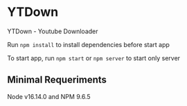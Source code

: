 # YTDown
YTDown - Youtube Downloader

Run `` npm install `` to install dependencies before start app

To start app, run `` npm start `` or `` npm server `` to start only server

## Minimal Requeriments
Node v16.14.0 and NPM 9.6.5
